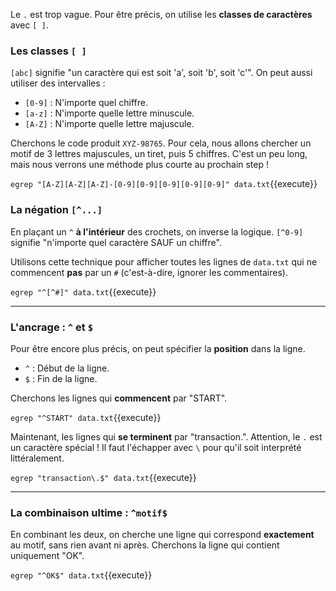 Le `.` est trop vague. Pour être précis, on utilise les **classes de caractères** avec `[ ]`.

### Les classes `[ ]`

`[abc]` signifie "un caractère qui est soit 'a', soit 'b', soit 'c'". On peut aussi utiliser des intervalles :
- `[0-9]` : N'importe quel chiffre.
- `[a-z]` : N'importe quelle lettre minuscule.
- `[A-Z]` : N'importe quelle lettre majuscule.

Cherchons le code produit `XYZ-98765`. Pour cela, nous allons chercher un motif de 3 lettres majuscules, un tiret, puis 5 chiffres. C'est un peu long, mais nous verrons une méthode plus courte au prochain step !

`egrep "[A-Z][A-Z][A-Z]-[0-9][0-9][0-9][0-9][0-9]" data.txt`{{execute}}

### La négation `[^...]`

En plaçant un `^` **à l'intérieur** des crochets, on inverse la logique. `[^0-9]` signifie "n'importe quel caractère SAUF un chiffre".

Utilisons cette technique pour afficher toutes les lignes de `data.txt` qui ne commencent **pas** par un `#` (c'est-à-dire, ignorer les commentaires).

`egrep "^[^#]" data.txt`{{execute}}

---

### L'ancrage : `^` et `$`

Pour être encore plus précis, on peut spécifier la **position** dans la ligne.
- `^` : Début de la ligne.
- `$` : Fin de la ligne.

Cherchons les lignes qui **commencent** par "START".

`egrep "^START" data.txt`{{execute}}

Maintenant, les lignes qui **se terminent** par "transaction.". Attention, le `.` est un caractère spécial ! Il faut l'échapper avec `\` pour qu'il soit interprété littéralement.

`egrep "transaction\.$" data.txt`{{execute}}

---

### La combinaison ultime : `^motif$`

En combinant les deux, on cherche une ligne qui correspond **exactement** au motif, sans rien avant ni après. Cherchons la ligne qui contient uniquement "OK".

`egrep "^OK$" data.txt`{{execute}}